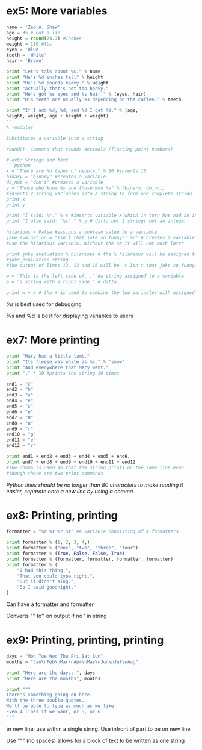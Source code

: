 # ex5: More variables
``` python
name = 'Zed A. Shaw'
age = 35 # not a lie
height = round(74.7) #inches
weight = 180 #lbs
eyes = 'Blue'
teeth = 'White'
hair = 'Brown'

print "Let's talk about %s." % name
print "He's %d inches tall" % height
print "He's %d pounds heavy." % weight
print "Actually that's not too heavy."
print "He's got %s eyes and %s hair." % (eyes, hair)
print "His teeth are usually %s depending on the coffee." % teeth

print "If I add %d, %d, and %d I get %d." % (age,
height, weight, age + height + weight)
'''
% -modulus

Substitutes a variable into a string

round()- Command that rounds decimals (floating point numbers)

# ex6: Strings and text
```python
x = "There are %d types of people." % 10 #inserts 10
binary = "binary" #creates a variable
do_not = "don't" #creates a variable
y = "Those who know %s and those who %s" % (binary, do_not)
#inserts 2 string variables into a string to form one complete string
print x
print y

print "I said: %r." % x #inserts variable x which in turn has had an integer inserted
print "I also said: '%s'." % y # ditto but 2 strings not an integer

hilarious = False #assigns a boolean value to a variable
joke_evaluation = "Isn't that joke so funny?! %r" # Creates a variable that will
#use the hilarious variable. Without the %r it will not work later

print joke_evaluation % hilarious # the % hilarious will be assigned to the %r in the
#joke_evaluation string.
#the output of lines 12, 13 and 16 will be -> Isn't that joke so funny?! False

w = "This is the left side of..." #a string assigned to a variable
e = "a string with a right side." # ditto

print w + e # the + is used to combine the two variables with assigned strings into one string
```
%r is best used for debugging

%s and %d is best for displaying variables to users

# ex7: More printing
```python
print "Mary had a little lamb."
print "Its fleese was white as %s." % 'snow'
print "And everywhere that Mary went."
print "." * 10 #prints the string 10 times

end1 = "C"
end2 = "h"
end3 = "e"
end4 = "e"
end5 = "s"
end6 = "e"
end7 = "B"
end8 = "u"
end9 = "r"
end10 = "g"
end11 = "e"
end12 = "r"

print end1 + end2 + end3 + end4 + end5 + end6,
print end7 + end8 + end9 + end10 + end11 + end12
#The comma is used so that the string prints on the same line even
#though there are two print commands
```
*Python lines should be no longer than 80 characters to make reading it easier, separate onto a new line by using a comma*

# ex8: Printing, printing
```python
formatter = "%r %r %r %r" #A variable consisting of 4 formatters

print formatter % (1, 2, 3, 4,)
print formatter % ("one", "two", "three", "four")
print formatter % (True, False, False, True)
print formatter % (formatter, formatter, formatter, formatter)
print formatter % (
    "I had this thing.",
    "That you could type right.",
    "But it didn't sing.",
    "So I said goodnight."
)
```
Can have a formatter and formatter

Converts "" to'' on output if no ' in string

# ex9: Printing, printing, printing
```python
days = "Mon Tue Wed Thu Fri Sat Sun"
months = "Jan\nFeb\nMar\nApr\nMay\nJun\nJul\nAug"

print "Here are the days: ", days
print "Here are the months", months

print """
There's something going on here.
With the three double-quotes.
We'll be able to type as much as we like.
Even 4 lines if we want, or 5, or 6.
"""
```
\n new line, use within a single string. Use infront of part to be on new line

Use """ (no spaces) allows for a block of text to be written as one string
